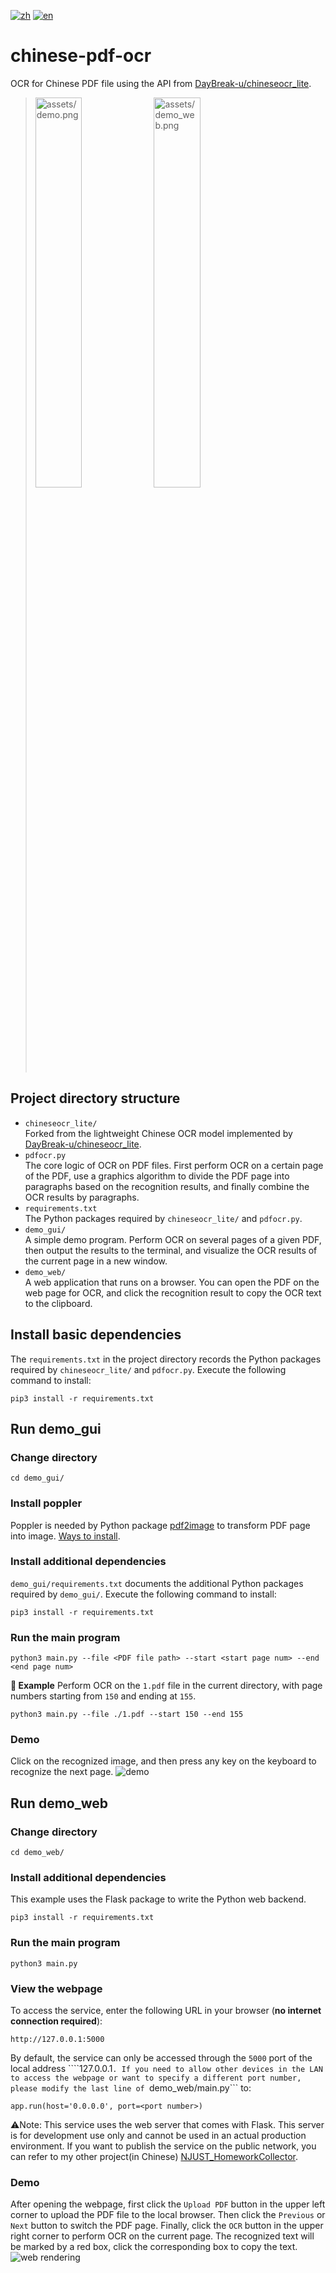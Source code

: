 [![zh](https://img.shields.io/badge/README-zh-red.svg)](./README.md)
[![en](https://img.shields.io/badge/README-en-gre.svg)](./README.en.md)

# chinese-pdf-ocr
OCR for Chinese PDF file using the API from [DayBreak-u/chineseocr\_lite](https://github.com/DayBreak-u/chineseocr_lite).  
> <img src="assets/demo.png" alt="assets/demo.png" width="40%" height="40%">
> <img src="assets/demo_web.png" alt="assets/demo_web.png" width="40%" height="40%">

## Project directory structure
- ```chineseocr_lite/```  
Forked from the lightweight Chinese OCR model implemented by [DayBreak-u/chineseocr\_lite](https://github.com/DayBreak-u/chineseocr_lite).
- ```pdfocr.py```  
The core logic of OCR on PDF files. First perform OCR on a certain page of the PDF, use a graphics algorithm to divide the PDF page into paragraphs based on the recognition results, and finally combine the OCR results by paragraphs.
- ```requirements.txt```  
The Python packages required by ```chineseocr_lite/``` and ```pdfocr.py```.
- ```demo_gui/```  
A simple demo program. Perform OCR on several pages of a given PDF, then output the results to the terminal, and visualize the OCR results of the current page in a new window.
- ```demo_web/```  
A web application that runs on a browser. You can open the PDF on the web page for OCR, and click the recognition result to copy the OCR text to the clipboard.

## Install basic dependencies
The ``requirements.txt`` in the project directory records the Python packages required by ```chineseocr_lite/``` and ```pdfocr.py```. Execute the following command to install:
````
pip3 install -r requirements.txt
````

## Run demo_gui
### Change directory
````
cd demo_gui/
````

### Install poppler
Poppler is needed by Python package [pdf2image](https://github.com/Belval/pdf2image) to transform PDF page into image. [Ways to install](https://github.com/Belval/pdf2image#windows).

### Install additional dependencies
```demo_gui/requirements.txt``` documents the additional Python packages required by ```demo_gui/```. Execute the following command to install:
````
pip3 install -r requirements.txt
````

### Run the main program
````
python3 main.py --file <PDF file path> --start <start page num> --end <end page num>
````
**📘 Example**
Perform OCR on the ```1.pdf``` file in the current directory, with page numbers starting from ```150``` and ending at ```155```.
````
python3 main.py --file ./1.pdf --start 150 --end 155
````

### Demo
Click on the recognized image, and then press any key on the keyboard to recognize the next page.
![demo](assets/demo.png)

## Run demo_web
### Change directory
````
cd demo_web/
````

### Install additional dependencies
This example uses the Flask package to write the Python web backend.
````
pip3 install -r requirements.txt
````

### Run the main program
````
python3 main.py
````

### View the webpage
To access the service, enter the following URL in your browser (**no internet connection required**):
````
http://127.0.0.1:5000
````
By default, the service can only be accessed through the ```5000``` port of the local address ````127.0.0.1```. If you need to allow other devices in the LAN to access the webpage or want to specify a different port number, please modify the last line of ```demo_web/main.py``` to:
````
app.run(host='0.0.0.0', port=<port number>)
````
⚠️Note:
This service uses the web server that comes with Flask. This server is for development use only and cannot be used in an actual production environment. If you want to publish the service on the public network, you can refer to my other project(in Chinese) [NJUST_HomeworkCollector](https://github.com/NewComer00/NJUST_HomeworkCollector).

### Demo
After opening the webpage, first click the ```Upload PDF``` button in the upper left corner to upload the PDF file to the local browser. Then click the ```Previous``` or ```Next``` button to switch the PDF page. Finally, click the ```OCR``` button in the upper right corner to perform OCR on the current page. The recognized text will be marked by a red box, click the corresponding box to copy the text.
![web rendering](assets/demo_web.png)
